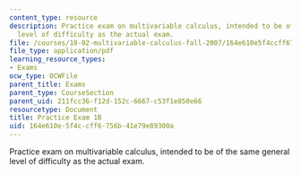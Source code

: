 ```yaml
---
content_type: resource
description: Practice exam on multivariable calculus, intended to be of the same general
  level of difficulty as the actual exam.
file: /courses/18-02-multivariable-calculus-fall-2007/164e610e5f4ccff6756b41e79e89300a_prac1b.pdf
file_type: application/pdf
learning_resource_types:
- Exams
ocw_type: OCWFile
parent_title: Exams
parent_type: CourseSection
parent_uid: 211fcc36-f12d-152c-6667-c53f1e850e66
resourcetype: Document
title: Practice Exam 1B
uid: 164e610e-5f4c-cff6-756b-41e79e89300a
---
```

Practice exam on multivariable calculus, intended to be of the same general level of difficulty as the actual exam.